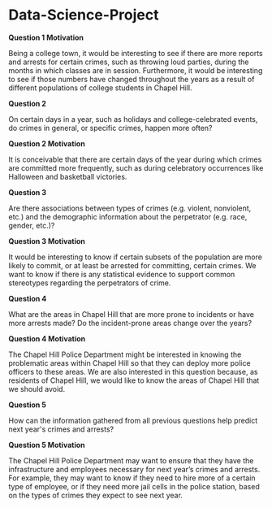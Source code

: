 # Data-Science-Project
**Question 1 Motivation**

Being a college town, it would be interesting to see if there are more reports and arrests for certain crimes, such as throwing loud parties, during the months in which classes are in session. Furthermore, it would be interesting to see if those numbers have changed throughout the years as a result of different populations of college students in Chapel Hill. 

**Question 2**

On certain days in a year, such as holidays and college-celebrated events, do crimes in general, or specific crimes, happen more often?

**Question 2 Motivation**

It is conceivable that there are certain days of the year during which crimes are committed more frequently, such as during celebratory occurrences like Halloween and basketball victories.

**Question 3**

Are there associations between types of crimes (e.g. violent, nonviolent, etc.) and the demographic information about the perpetrator (e.g. race, gender, etc.)?

**Question 3 Motivation**

It would be interesting to know if certain subsets of the population are more likely to commit, or at least be arrested for committing, certain crimes. We want to know if there is any statistical evidence to support common stereotypes regarding the perpetrators of crime.

**Question 4**

What are the areas in Chapel Hill that are more prone to incidents or have more arrests made? Do the incident-prone areas change over the years?

**Question 4 Motivation**

The Chapel Hill Police Department might be interested in knowing the problematic areas within Chapel Hill so that they can deploy more police officers to these areas. We are also interested in this question because, as residents of Chapel Hill, we would like to know the areas of Chapel Hill that we should avoid.

**Question 5**

How can the information gathered from all previous questions help predict next year's crimes and arrests?

**Question 5 Motivation**

The Chapel Hill Police Department may want to ensure that they have the infrastructure and employees necessary for next year’s crimes and arrests. For example, they may want to know if they need to hire more of a certain type of employee, or if they need more jail cells in the police station, based on the types of crimes they expect to see next year.
